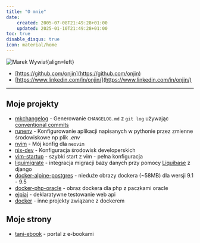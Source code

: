 ```yaml
---
title: "O mnie"
date:
    created: 2005-07-08T21:49:28+01:00
    updated: 2025-01-10T21:49:28+01:00
toc: true
disable_disqus: true
icon: material/home
---
```


![Marek Wywiał](https://secure.gravatar.com/avatar/82c0ae52543d7865dac4bbe1b61cf11c?s=128){align=left}

- [https://github.com/onjin](https://github.com/onjin)
- [https://www.linkedin.com/in/onjin/](https://www.linkedin.com/in/onjin/)
 

<hr style="clear: both">

## Moje projekty

-   [mkchangelog] - Generowanie `CHANGELOG.md` z `git log` używając [conventional commits]
-   [runenv] - Konfigurowanie aplikacji napisanych w pythonie przez zmienne środowiskowe np plik <em>.env</em>
-   [nvim] - Mój konfig dla `neovim`
-   [nix-dev] - Konfiguracja środowisk developerskich
-   [vim-startup] - szybki start z vim - pełna konfiguracja
-   [liquimigrate] - integracja migracji bazy danych przy pomocy [Liquibase] z django
-   [docker-alpine-postgres] - nieduże obrazy dockera (~58MB) dla wersji 9.1 - 9.5
-   [docker-php-oracle] - obraz dockera dla php z paczkami oracle
-   [ejpiaj] - deklaratywne testowanie web api
-   [docker] - inne projekty związane z dockerem


Moje strony
-----------

-   [tani-ebook] - portal z e-bookami


  [runenv]: https://github.com/onjin/runenv
  [ejpiaj]: https://github.com/onjin/ejpiaj
  [mkchangelog]: https://github.com/onjin/mkchangelog
  [nix-dev]: https://github.com/onjin/nix-dev
  [nvim]: https://github.com/onjin/nvim
  [vim-startup]: https://github.com/onjin/vim-startup
  [liquimigrate]: https://github.com/onjin/liquimigrate
  [Liquibase]: http://www.liquibase.org/
  [docker-alpine-postgres]: https://github.com/onjin/docker-alpine-postgres
  [docker-php-oracle]: https://github.com/onjin/docker-php-oracle
  [docker]: https://github.com/onjin/docker
  [tani-ebook]: https://tani-ebook.pl/
  [github]: https://github.com/onjin
  [conventional commits]: https://www.conventionalcommits.org/en/v1.0.0/
